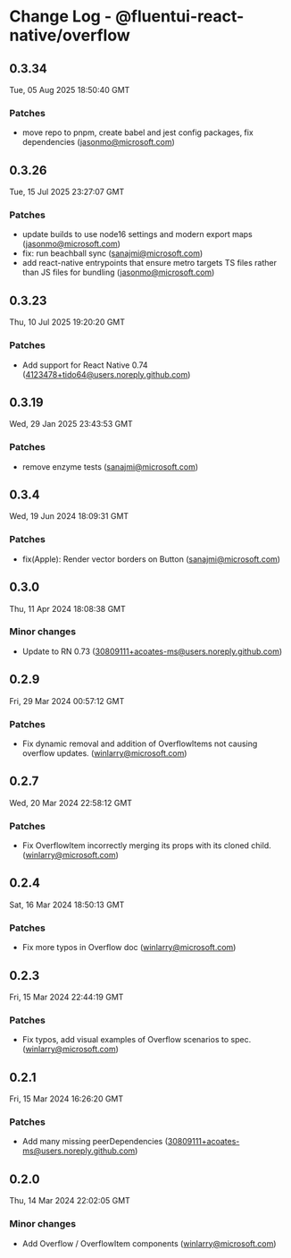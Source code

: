 # Change Log - @fluentui-react-native/overflow

<!-- This log was last generated on Tue, 05 Aug 2025 18:50:40 GMT and should not be manually modified. -->

<!-- Start content -->

## 0.3.34

Tue, 05 Aug 2025 18:50:40 GMT

### Patches

- move repo to pnpm, create babel and jest config packages, fix dependencies (jasonmo@microsoft.com)

## 0.3.26

Tue, 15 Jul 2025 23:27:07 GMT

### Patches

- update builds to use node16 settings and modern export maps (jasonmo@microsoft.com)
- fix: run beachball sync (sanajmi@microsoft.com)
- add react-native entrypoints that ensure metro targets TS files rather than JS files for bundling (jasonmo@microsoft.com)

## 0.3.23

Thu, 10 Jul 2025 19:20:20 GMT

### Patches

- Add support for React Native 0.74 (4123478+tido64@users.noreply.github.com)

## 0.3.19

Wed, 29 Jan 2025 23:43:53 GMT

### Patches

- remove enzyme tests (sanajmi@microsoft.com)

## 0.3.4

Wed, 19 Jun 2024 18:09:31 GMT

### Patches

- fix(Apple): Render vector borders on Button (sanajmi@microsoft.com)

## 0.3.0

Thu, 11 Apr 2024 18:08:38 GMT

### Minor changes

- Update to RN 0.73 (30809111+acoates-ms@users.noreply.github.com)

## 0.2.9

Fri, 29 Mar 2024 00:57:12 GMT

### Patches

- Fix dynamic removal and addition of OverflowItems not causing overflow updates. (winlarry@microsoft.com)

## 0.2.7

Wed, 20 Mar 2024 22:58:12 GMT

### Patches

- Fix OverflowItem incorrectly merging its props with its cloned child. (winlarry@microsoft.com)

## 0.2.4

Sat, 16 Mar 2024 18:50:13 GMT

### Patches

- Fix more typos in Overflow doc (winlarry@microsoft.com)

## 0.2.3

Fri, 15 Mar 2024 22:44:19 GMT

### Patches

- Fix typos, add visual examples of Overflow scenarios to spec. (winlarry@microsoft.com)

## 0.2.1

Fri, 15 Mar 2024 16:26:20 GMT

### Patches

- Add many missing peerDependencies (30809111+acoates-ms@users.noreply.github.com)

## 0.2.0

Thu, 14 Mar 2024 22:02:05 GMT

### Minor changes

- Add Overflow / OverflowItem components (winlarry@microsoft.com)
